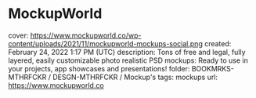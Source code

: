 # MockupWorld

cover: https://www.mockupworld.co/wp-content/uploads/2021/11/mockupworld-mockups-social.png
created: February 24, 2022 1:17 PM (UTC)
description: Tons of free and legal, fully layered, easily customizable photo realistic PSD mockups: Ready to use in your projects, app showcases and presentations!
folder: BOOKMRKS-MTHRFCKR / DESGN-MTHRFCKR / Mockup's
tags: mockups
url: https://www.mockupworld.co